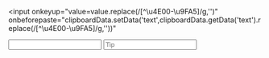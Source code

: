 <input 
    onkeyup="value=value.replace(/[^\u4E00-\u9FA5]/g,'')" 
    onbeforepaste="clipboardData.setData('text',clipboardData.getData('text').replace(/[^\u4E00-\u9FA5]/g,''))"
>

<input type="text" maxlength="11" />

<input type="text" placeholder="Tip" />